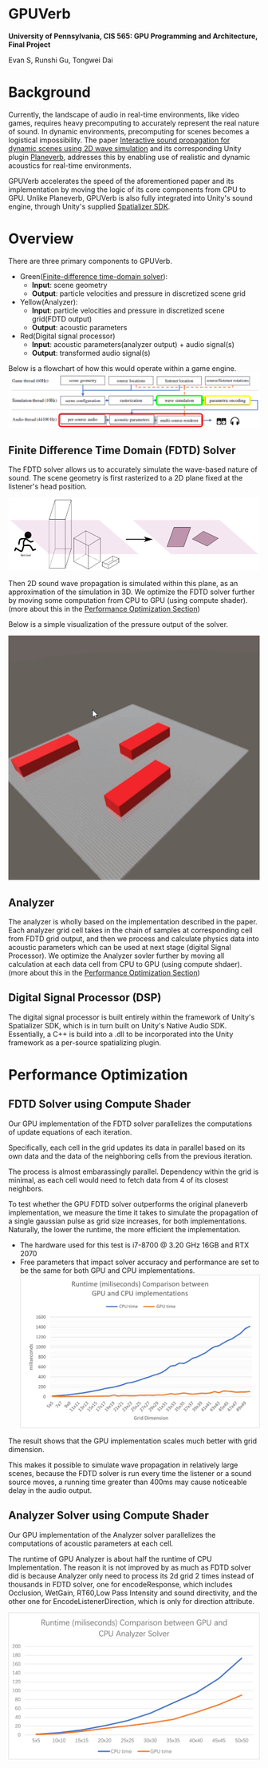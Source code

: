 GPUVerb
==================================
**University of Pennsylvania, CIS 565: GPU Programming and Architecture, Final Project**

Evan S, Runshi Gu, Tongwei Dai

# Background
Currently, the landscape of audio in real-time environments, like video games, requires heavy precomputing to accurately represent the real nature of sound. In dynamic environments, precomputing for scenes becomes a logistical impossibility. The paper [Interactive sound propagation for dynamic scenes using 2D wave simulation](https://www.microsoft.com/en-us/research/uploads/prod/2020/08/Planeverb_CameraReady_wFonts.pdf) and its corresponding Unity plugin [Planeverb](https://github.com/themattrosen/Planeverb/tree/master/), addresses this by enabling use of realistic and dynamic acoustics for real-time environments. 

GPUVerb accelerates the speed of the aforementioned paper and its implementation by moving the logic of its core components from CPU to GPU. Unlike Planeverb, GPUVerb is also fully integrated into Unity's sound engine, through Unity's supplied [Spatializer SDK](https://docs.unity3d.com/Manual/AudioSpatializerSDK.html).

# Overview
There are three primary components to GPUVerb.

- Green([Finite-difference time-domain solver](https://en.wikipedia.org/wiki/Finite-difference_time-domain_method)):
  - **Input**: scene geometry
  - **Output**: particle velocities and pressure in discretized scene grid
- Yellow(Analyzer):
  - **Input**: particle velocities and pressure in discretized scene grid(FDTD output)
  - **Output**: acoustic parameters
- Red(Digital signal processor)
  - **Input**: acoustic parameters(analyzer output) + audio signal(s)
  - **Output**: transformed audio signal(s)

Below is a flowchart of how this would operate within a game engine.  
![](./ReadmeImgs/workflow.png)

## Finite Difference Time Domain (FDTD) Solver
The FDTD solver allows us to accurately simulate the wave-based nature of sound. The scene geometry is first rasterized to a 2D plane fixed at the listener's head position. 

![](./ReadmeImgs/rasterization.png)

Then 2D sound wave propagation is simulated within this plane, as an approximation of the simulation in 3D. We optimize the FDTD solver further by moving some computation from CPU to GPU (using compute shader). (more about this in the [Performance Optimization Section](#performance-analysis))

Below is a simple visualization of the pressure output of the solver.

![](./ReadmeImgs/fdtd_demo.gif)

## Analyzer
The analyzer is wholly based on the implementation described in the paper. Each analyzer grid cell takes in the chain of samples at corresponding cell from FDTD grid output, and then we process and calculate physics data into acoustic parameters which can be used at next stage (digital Signal Processor). We optimize the Analyzer sovler further by moving all calculation at each data cell from CPU to GPU (using compute shdaer).  (more about this in the [Performance Optimization Section](#performance-analysis))


## Digital Signal Processor (DSP)
The digital signal processor is built entirely within the framework of Unity's Spatializer SDK, which is in turn built on Unity's Native Audio SDK. Essentially, a C++ is build into a .dll to be incorporated into the Unity framework as a per-source spatializing plugin. 


# Performance Optimization
## FDTD Solver using Compute Shader
Our GPU implementation of the FDTD solver parallelizes the computations of update equations of each iteration.

Specifically, each cell in the grid updates its data in parallel based on its own data and the data of the neighboring cells from the previous iteration.

The process is almost embarassingly parallel. Dependency within the grid is minimal, as each cell would need to fetch data from 4 of its closest neighbors.

To test whether the GPU FDTD solver outperforms the original planeverb implementation, we measure the time it takes to simulate the propagation of a single gaussian pulse as grid size increases, for both implementations. Naturally, the lower the runtime, the more efficient the implementation.
- The hardware used for this test is i7-8700 @ 3.20 GHz 16GB and RTX 2070
- Free parameters that impact solver accuracy and performance are set to be the same for both GPU and CPU implementations.
![](./ReadmeImgs/FDTD_time.png)

The result shows that the GPU implementation scales much better with grid dimension. 

This makes it possible to simulate wave propagation in relatively large scenes, because the FDTD solver is run every time the listener or a sound source moves, a running time greater than 400ms may cause noticeable delay in the audio output.

## Analyzer Solver using Compute Shader
Our GPU implementation of the Analyzer solver parallelizes the computations of acoustic parameters at each cell.

The runtime of GPU Analyzer is about half the runtime of CPU Implementation. The reason it is not improved by as much as FDTD solver did is because Analyzer only need to process its 2d grid 2 times instead of thousands in FDTD solver, one for encodeResponse, which includes Occlusion, WetGain, RT60,Low Pass Intensity and sound directivity, and the other one for EncodeListenerDirection, which is only for direction attribute.  

![](./ReadmeImgs/Analyzer_time.png)